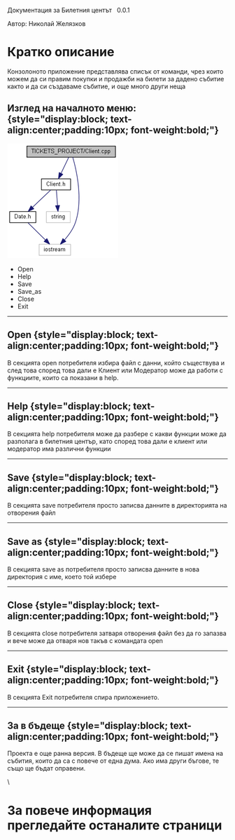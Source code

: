 Документация за Билетния центът   0.0.1

Автор: Николай Желязков

Кратко описание
===============

Конзолоното приложение представлява списък от команди, чрез които можем
да си правим покупки и продажби на билети за дадено събитие както и да
си създаваме събитие, и още много други неща

Изглед на началното меню: {style="display:block; text-align:center;padding:10px; font-weight:bold;"}
-------------------------

![](Documentation/html/_client_8cpp__incl.png)

-   Open
-   Help
-   Save
-   Save\_as
-   Close
-   Exit

* * * * *

Open {style="display:block; text-align:center;padding:10px; font-weight:bold;"}
----

В секцията open потребителя избира файл с данни, който съществува и след
това според това дали е Клиент или Модератор може да работи с функциите,
които са показани в help.

* * * * *

Help {style="display:block; text-align:center;padding:10px; font-weight:bold;"}
----

В секцията help потребителя може да разбере с какви функции може да
разполага в билетния център, като според това дали е клиент или
модератор има различни функции

* * * * *

Save {style="display:block; text-align:center;padding:10px; font-weight:bold;"}
----

В секцията save потребителя просто записва данните в директорията на
отворения файл

* * * * *

Save as {style="display:block; text-align:center;padding:10px; font-weight:bold;"}
-------

В секцията save as потребителя просто записва данните в нова директория
с име, което той избере

* * * * *

Close {style="display:block; text-align:center;padding:10px; font-weight:bold;"}
-----

В секцията close потребителя затваря отворения файл без да го запазва и
вече може да отваря нов такъв с командата open

* * * * *

Exit {style="display:block; text-align:center;padding:10px; font-weight:bold;"}
----

В секцията Exit потребителя спира приложението.

* * * * *

За в бъдеще {style="display:block; text-align:center;padding:10px; font-weight:bold;"}
-----------

Проекта е още ранна версия. В бъдеще ще може да се пишат имена на
събития, които да са с повече от една дума. Ако има други бъгове, те
също ще бъдат оправени.

\

За повече информация прегледайте останалите страници
====================================================
